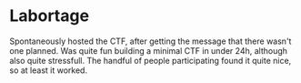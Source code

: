 # Labortage

Spontaneously hosted the CTF, after getting the message that there wasn't one planned. Was quite fun building a minimal CTF in under 24h, although also quite stressfull. The handful of people participating found it quite nice, so at
least it worked.
